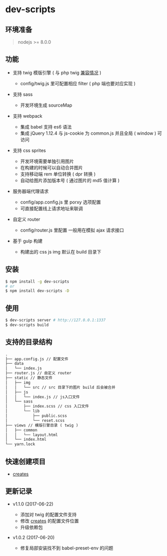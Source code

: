# dev-scripts

## 环境准备

> nodejs >= 8.0.0

## 功能

- 支持 twig 模版引擎 ( 与 php twig [兼容情况](https://github.com/twigjs/twig.js/wiki/Implementation-Notes) )
  - config/twig.js 里可配置相应 filter ( php 端也要对应实现 )
- 支持 sass
  - 开发环境生成 sourceMap
- 支持 webpack
  - 集成 babel 支持 es6 语法
  - 集成 jQuery 1.12.4 与 js-cookie 为 common.js 并且全局 ( window ) 可访问
- 支持 css sprites
  - 开发环境需要单独引用图片
  - 在构建的时候可以自动合并图片
  - 支持移动端 rem 单位转换 ( dpr 转换 )
  - 自动给图片添加版本号 ( 通过图片的 md5 值计算 )

- 服务器端代理请求
  - config/app.config.js 里 porxy 选项配置
  - 可直接配置线上请求地址来联调

- 自定义 router
  - config/router.js 里配置 一般用在模拟 ajax 请求接口

- 基于 gulp 构建
  - 构建出的 css js img 默认在  build 目录下

## 安装
```sh
$ npm install -g dev-scripts
# or
$ npm install dev-scripts -D
```

## 使用

```sh
$ dev-scripts server # http://127.0.0.1:1337
$ dev-scripts build
```

## 支持的目录结构

```html
.
├── app.config.js // 配置文件
├── data
│   └── index.js
├── router.js // 自定义 router
├── static // 静态文件
│   ├── img
│   │   └── src // src 目录下的图片 build 后会被合并
│   ├── js
│   │   └── index.js // js入口文件
│   └── sass
│       ├── index.scss // css 入口文件
│       └── lib
│           ├── public.scss
│           └── reset.scss
├── views // 模版引擎目录 ( twig )
│   ├── common
│   │   └── layout.html
│   └── index.html
└── yarn.lock
```

## 快速创建项目
  - [creates](https://github.com/cjg125/creates)


## 更新记录
- v1.1.0 (2017-06-22)
  - 添加对 twig 的配置文件支持
  - 修改 [creates](https://github.com/cjg125/creates) 的配置文件位置
  - 升级依赖包

- v1.0.2 (2017-06-20)
  - 修复局部安装找不到 babel-preset-env 的问题